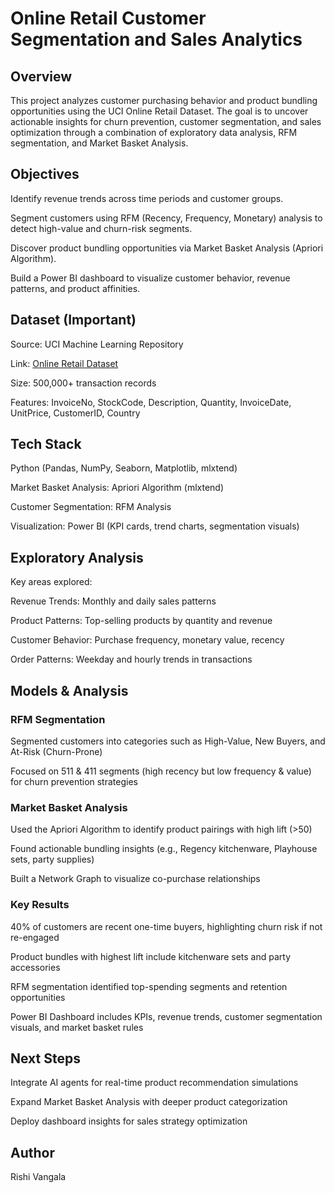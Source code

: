 # Online Retail Customer Segmentation and Sales Analytics
## Overview
This project analyzes customer purchasing behavior and product bundling opportunities using the UCI Online Retail Dataset. The goal is to uncover actionable insights for churn prevention, customer segmentation, and sales optimization through a combination of exploratory data analysis, RFM segmentation, and Market Basket Analysis.

## Objectives
Identify revenue trends across time periods and customer groups.

Segment customers using RFM (Recency, Frequency, Monetary) analysis to detect high-value and churn-risk segments.

Discover product bundling opportunities via Market Basket Analysis (Apriori Algorithm).

Build a Power BI dashboard to visualize customer behavior, revenue patterns, and product affinities.

## Dataset (Important)
Source: UCI Machine Learning Repository

Link: [Online Retail Dataset](https://archive.ics.uci.edu/dataset/352/online+retail)

Size: 500,000+ transaction records

Features: InvoiceNo, StockCode, Description, Quantity, InvoiceDate, UnitPrice, CustomerID, Country

## Tech Stack
Python (Pandas, NumPy, Seaborn, Matplotlib, mlxtend)

Market Basket Analysis: Apriori Algorithm (mlxtend)

Customer Segmentation: RFM Analysis

Visualization: Power BI (KPI cards, trend charts, segmentation visuals)

## Exploratory Analysis
Key areas explored:

Revenue Trends: Monthly and daily sales patterns

Product Patterns: Top-selling products by quantity and revenue

Customer Behavior: Purchase frequency, monetary value, recency

Order Patterns: Weekday and hourly trends in transactions

## Models & Analysis
### RFM Segmentation
Segmented customers into categories such as High-Value, New Buyers, and At-Risk (Churn-Prone)

Focused on 511 & 411 segments (high recency but low frequency & value) for churn prevention strategies

### Market Basket Analysis
Used the Apriori Algorithm to identify product pairings with high lift (>50)

Found actionable bundling insights (e.g., Regency kitchenware, Playhouse sets, party supplies)

Built a Network Graph to visualize co-purchase relationships

### Key Results
40% of customers are recent one-time buyers, highlighting churn risk if not re-engaged

Product bundles with highest lift include kitchenware sets and party accessories

RFM segmentation identified top-spending segments and retention opportunities

Power BI Dashboard includes KPIs, revenue trends, customer segmentation visuals, and market basket rules

## Next Steps
Integrate AI agents for real-time product recommendation simulations

Expand Market Basket Analysis with deeper product categorization

Deploy dashboard insights for sales strategy optimization

## Author
Rishi Vangala

